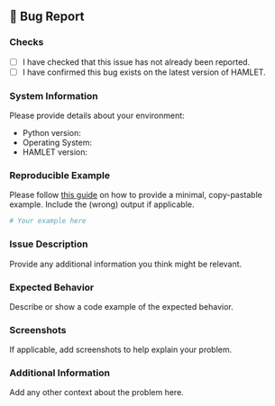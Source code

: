 <!-- .gitlab/issue_templates/Bug_Report.md -->

## 🐞 Bug Report

### Checks
- [ ] I have checked that this issue has not already been reported.
- [ ] I have confirmed this bug exists on the latest version of HAMLET.

### System Information
Please provide details about your environment:
- Python version:
- Operating System:
- HAMLET version:

### Reproducible Example
Please follow [this guide](https://matthewrocklin.com/blog/work/2018/02/28/minimal-bug-reports) on how to provide a minimal, copy-pastable example. Include the (wrong) output if applicable.

```python
# Your example here
```

### Issue Description
Provide any additional information you think might be relevant.

### Expected Behavior
Describe or show a code example of the expected behavior.

### Screenshots
If applicable, add screenshots to help explain your problem.

### Additional Information
Add any other context about the problem here.
